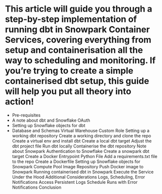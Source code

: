 # This article will guide you through a step-by-step implementation of running dbt in Snowpark Container Services, covering everything from setup and containerisation all the way to scheduling and monitoring. If you’re trying to create a simple containerised dbt setup, this guide will help you put all theory into action!

* Pre-requisites
* A note about dbt and Snowflake OAuth
* Setting up Snowflake objects for dbt
* Database and Schemas
Virtual Warehouse
Custom Role
Setting up a working dbt repository
Create a working directory and clone the repo
Create a virtual env and install dbt
Create a local dbt target
Adjust the dbt project file
Run dbt locally
Containerise the dbt repository
Note about Snowpark Authentication to Snowflake
Create a snowpark dbt target
Create a Docker Entrypoint Python File
Add a requirements.txt file to the repo
Create a Dockerfile
Setting up Snowflake objects for Snowpark
Compute Pool
Image Repository
Push Docker image to Snowpark
Running containerised dbt in Snowpark
Execute the Service
Under the Hood
Additional Considerations
Logs, Scheduling, Error Notifications
Access Persistent Logs
Schedule Runs with Error Notifications
Conclusion